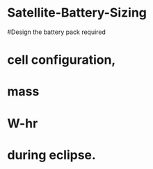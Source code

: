 # Satellite-Battery-Sizing

#Design the battery pack required 
# cell configuration, 
# mass
# W-hr 
#   during eclipse.
